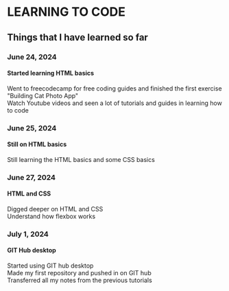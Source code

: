 # **LEARNING TO CODE**

## Things that I have learned so far

### June 24, 2024

#### Started learning HTML basics

Went to freecodecamp for free coding guides and finished the first exercise "Building Cat Photo App"  
Watch Youtube videos and seen a lot of tutorials and guides in learning how to code

### June 25, 2024

#### Still on HTML basics

Still learning the HTML basics and some CSS basics

### June 27, 2024

#### HTML and CSS

Digged deeper on HTML and CSS  
Understand how flexbox works  

### July 1, 2024

#### GIT Hub desktop

Started using GIT hub desktop  
Made my first repository and pushed in on GIT hub  
Transferred all my notes from the previous tutorials  
